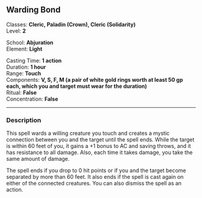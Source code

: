 ## Warding Bond

Classes: **Cleric, Paladin (Crown), Cleric (Solidarity)**  
Level: **2**  

School: **Abjuration**  
Element: **Light**  

Casting Time: **1 action**  
Duration: **1 hour**  
Range: **Touch**  
Components: **V, S, F, M (a pair of white gold rings worth at least 50 gp each, which you and target must wear for the duration)**  
Ritual: **False**  
Concentration: **False**  

------

### Description

This spell wards a willing creature you touch and creates a mystic connection between you and the target until the spell ends. While the target is within 60 feet of you, it gains a +1 bonus to AC and saving throws, and it has resistance to all damage. Also, each time it takes damage, you take the same amount of damage.

The spell ends if you drop to 0 hit points or if you and the target become separated by more than 60 feet. It also ends if the spell is cast again on either of the connected creatures. You can also dismiss the spell as an action.